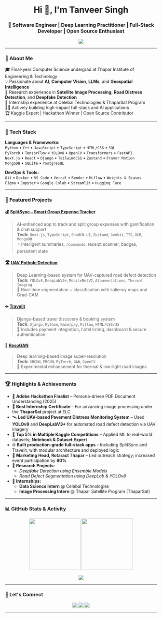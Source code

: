 <!-- Hero Banner -->
<h1 align="center">Hi 👋, I'm Tanveer Singh</h1>
<h3 align="center">🚀 Software Engineer | Deep Learning Practitioner | Full-Stack Developer | Open Source Enthusiast</h3>

<p align="center">
  <img src="https://readme-typing-svg.demolab.com?font=Fira+Code&weight=500&duration=4000&pause=1000&color=00F7FF&center=true&vCenter=true&width=650&lines=Crafting+AI-powered+solutions+%F0%9F%A4%96;Building+real-time+apps+%F0%9F%92%BB;Empowering+vision+with+Deep+Learning+%F0%9F%93%B0;Researching+ML%2C+CV%2C+OCR%2C+Geospatial+Tech+%F0%9F%8C%8D" />
</p>

---

### 🌟 About Me

🎓 Final-year Computer Science undergrad at Thapar Institute of Engineering & Technology  
💡 Passionate about **AI**, **Computer Vision**, **LLMs**, and **Geospatial Intelligence**  
🔬 Research experience in **Satellite Image Processing**, **Road Distress Detection**, and **Deepfake Detection**  
💼 Internship experience at Celebal Technologies & ThaparSat Program  
🧑‍💻 Actively building high-impact full-stack and AI applications  
🏆 Kaggle Expert | Hackathon Winner | Open Source Contributor

---

### 🔧 Tech Stack

**Languages & Frameworks:**  
`Python` • `C++` • `JavaScript` • `TypeScript` • `HTML/CSS` • `SQL`  
`PyTorch` • `TensorFlow` • `YOLOv8` • `OpenCV` • `Transformers` • `FastAPI`  
`Next.js` • `React` • `Django` • `TailwindCSS` • `Zustand` • `Framer Motion`  
`MongoDB` • `SQLite` • `PostgreSQL`

**DevOps & Tools:**  
`Git` • `Docker` • `VS Code` • `Vercel` • `Render` • `MLflow` • `Weights & Biases`  
`Figma` • `Jupyter` • `Google Colab` • `Streamlit` • `Hugging Face`

---

### 📌 Featured Projects

#### 💰 [SplitSync  – Smart Group Expense Tracker](https://github.com/tanveerbedi/SplitSync)
> AI-enhanced app to track and split group expenses with gamification & chat support  
**Tech:** `Next.js`, `TypeScript`, `ShadCN UI`, `Zustand`, `Genkit`, `TTS`, `OCR`, `MongoDB`  
⭐ Intelligent summaries, `/commands`, receipt scanner, badges, persistent state

#### 🛣️ [UAV Pothole Detection](https://github.com/tanveerbedi/UAV_Pothole_Detection)
> Deep Learning-based system for UAV-captured road defect detection  
**Tech:** `YOLOv8`, `DeepLabV3+`, `MobileNetV2`, `Albumentations`, `Thermal Imaging`  
📍 Real-time segmentation + classification with saliency maps and Grad-CAM



#### ✈️ [Travelit](https://github.com/tanveerbedi/Travelit)
> Django-based travel discovery & booking system  
**Tech:** `Django`, `Python`, `Razorpay`, `Pillow`, `HTML/CSS/JS`  
🧳 Includes payment integration, hotel listing, dashboard & secure authentication

#### 🧠 [ResoGAN](https://github.com/tanveerbedi/ResoGAN)
> Deep learning-based image super-resolution  
**Tech:** `SRCNN`, `FRCNN`, `PyTorch`, `GAN`, `OpenCV`  
🎯 Experimental enhancement for thermal & low-light road images

---

### 🏆 Highlights & Achievements

- 🥇 **Adobe Hackathon Finalist** – Persona-driven PDF Document Understanding (2025)
- 🏅 **Best Internship Certificate** – For advancing image processing under the **ThaparSat** project at ELC
- 🛰️ **Led UAV-based Pavement Distress Monitoring System** – Used **YOLOv8** and **DeepLabV3+** for automated road defect detection via UAV imagery
- 🥈 **Top 5% in Multiple Kaggle Competitions** – Applied ML to real-world datasets; **Notebook & Dataset Expert**
- 🌐 **Built production-grade full-stack apps** – Including SplitSync and Travelit, with modular architecture and deployed logic
- 📢 **Marketing Head, Rotaract Thapar** – Led outreach strategy; increased event participation by **60%**
- 📘 **Research Projects:**  
  - *Deepfake Detection using Ensemble Models*  
  - *Road Defect Segmentation using DeepLab & YOLOv8*
- 💼 **Internships:**  
  - **Data Science Intern** @ Celebal Technologies
  - **Image Processing Intern** @ Thapar Satellite Program (ThaparSat)

---

### 📊 GitHub Stats & Activity

<p align="center">
  <img src="https://github-readme-stats.vercel.app/api?username=tanveerbedi&show_icons=true&theme=tokyonight&hide_border=true&count_private=true" height="170"/>
  <img src="https://github-readme-stats.vercel.app/api/top-langs/?username=tanveerbedi&layout=compact&theme=tokyonight&hide_border=true" height="170"/>
</p>

<p align="center">
  <img src="https://github-readme-activity-graph.vercel.app/graph?username=tanveerbedi&theme=tokyo-night&area=true" />
</p>

---

### 🤝 Let's Connect

<p align="center">
  <a href="https://www.linkedin.com/in/tanveer-singh-bedi-a8b811177/">
    <img src="https://img.shields.io/badge/-Tanveer%20Singh-blue?style=for-the-badge&logo=linkedin&logoColor=white" />
  </a>
  <a href="mailto:tsbedi2604@gmail.com">
    <img src="https://img.shields.io/badge/Gmail-D14836?style=for-the-badge&logo=gmail&logoColor=white" />
  </a>
  <a href="https://github.com/tanveerbedi">
    <img src="https://img.shields.io/badge/GitHub-000?style=for-the-badge&logo=github&logoColor=white" />
  </a>
</p>

---
